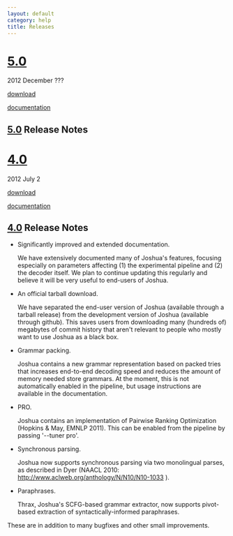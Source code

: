 ```yaml
---
layout: default
category: help
title: Releases
---
```


# [5.0](5.0/index.html)

2012 December ???

[download](http://cs.jhu.edu/~post/files/joshua-5.0.tgz)

[documentation](5.0/index.html)

## [5.0](5.0/index.html) Release Notes

# [4.0](4.0/index.html)

2012 July 2

[download](http://cs.jhu.edu/~post/files/joshua-4.0.tgz)

[documentation](4.0/index.html)

## [4.0](http://joshua-decoder.org/4.0/index.html) Release Notes

- Significantly improved and extended documentation. 

  We have extensively documented many of Joshua's features, focusing especially on parameters affecting (1) the experimental pipeline and (2) the decoder itself.  We plan to continue updating this regularly and believe it will be very useful to end-users of Joshua. 

- An official tarball download. 

  We have separated the end-user version of Joshua (available through a tarball release) from the development version of Joshua (available through github).  This saves users from downloading many (hundreds of) megabytes of commit history that aren't relevant to people who mostly want to use Joshua as a black box. 

- Grammar packing. 

  Joshua contains a new grammar representation based on packed tries that increases end-to-end decoding speed and reduces the amount of memory needed store grammars.  At the moment, this is not automatically enabled in the pipeline, but usage instructions are available in the documentation. 

- PRO.   

  Joshua contains an implementation of Pairwise Ranking Optimization (Hopkins & May, EMNLP 2011).  This can be enabled from the pipeline by passing '--tuner pro'. 

- Synchronous parsing. 

  Joshua now supports synchronous parsing via two monolingual parses, as described in Dyer (NAACL 2010: http://www.aclweb.org/anthology/N/N10/N10-1033 ). 

- Paraphrases. 

  Thrax, Joshua's SCFG-based grammar extractor, now supports pivot-based extraction of syntactically-informed paraphrases. 

These are in addition to many bugfixes and other small improvements.
